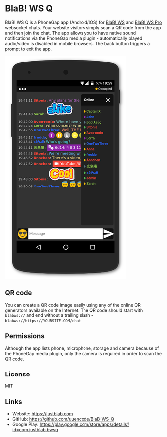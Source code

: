 # BlaB! WS Q


BlaB! WS Q is a PhoneGap app (Android/IOS) for [BlaB! WS](https://justblab.com) and [BlaB! WS Pro](https://justblab.com) websocket chats. Your website visitors simply scan a QR code from the app and then join the chat. The app allows you to have native sound notifications via the PhoneGap media plugin - automatically played audio/video is disabled in mobile browsers. The back button triggers a prompt to exit the app.

![Alt text](/bwsq.png "void")

## QR code

You can create a QR code image easily using any of the online QR generators available on the Internet. The QR code should start with `blabws://` and end without a trailing slash - `blabws://https://YOURSITE.COM/chat`


## Permissions

Although the app lists phone, microphone, storage and camera because of the PhoneGap media plugin, only the camera is required in order to scan the QR code.


## License

MIT

## Links

* Website: https://justblab.com
* GitHub: https://github.com/uuencode/BlaB-WS-Q
* Google Play: https://play.google.com/store/apps/details?id=com.justblab.bwsq
